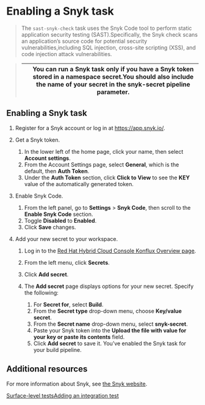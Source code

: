 Enabling a Snyk task
====================


> The `sast-snyk-check` task uses the Snyk Code tool to perform static application security testing (SAST).Specifically, the Snyk check scans an application’s source code for potential security vulnerabilities,including SQL injection, cross-site scripting (XSS), and code injection attack vulnerabilities.


> |  | You can run a Snyk task only if you have a Snyk token stored in a namespace secret.You should also include the name of your secret in the **snyk-secret** pipeline parameter. |
> | --- | --- |

Enabling a Snyk task
--------------------

1. Register for a Snyk account or log in at <https://app.snyk.io/>.
2. Get a Snyk token.


	1. In the lower left of the home page, click your name, then select **Account settings**.
	2. From the Account Settings page, select **General**, which is the default, then **Auth Token**.
	3. Under the **Auth Token** section, click **Click to View** to see the **KEY** value of the automatically generated token.
3. Enable Snyk Code.


	1. From the left panel, go to **Settings** > **Snyk Code**, then scroll to the **Enable Snyk Code** section.
	2. Toggle **Disabled** to **Enabled**.
	3. Click **Save** changes.
4. Add your new secret to your workspace.


	1. Log in to the [Red Hat Hybrid Cloud Console Konflux Overview page](https://console.redhat.com/preview/application-pipeline).
	2. From the left menu, click **Secrets**.
	3. Click **Add secret**.
	4. The **Add secret** page displays options for your new secret. Specify the following:
	
	
		1. For **Secret for**, select **Build**.
		2. From the **Secret type** drop-down menu, choose **Key/value secret**.
		3. From the **Secret name** drop-down menu, select **snyk-secret**.
		4. Paste your Snyk token into the **Upload the file with value for your key or paste its contents** field.
		5. Click **Add secret** to save it.
You’ve enabled the Snyk task for your build pipeline.

Additional resources
--------------------

For more information about Snyk, see [the Snyk website](https://snyk.io/product/snyk-code/).

[Surface-level tests](../surface-level_tests/)[Adding an integration test](../proc_adding_an_integration_test/)